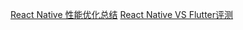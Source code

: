 [React Native 性能优化总结](https://github.com/amandakelake/blog/issues/49)
[React Native VS Flutter评测](https://zhuanlan.zhihu.com/p/38015960)